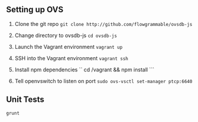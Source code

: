 Setting up OVS
---------------

1. Clone the git repo
``` git clone http://github.com/flowgrammable/ovsdb-js ```

2. Change directory to ovsdb-js
``` cd ovsdb-js ```

3. Launch the Vagrant environment
``` vagrant up ```

4. SSH into the Vagrant environment
``` vagrant ssh ```

5. Install npm dependencies
`` cd /vagrant && npm install ```

6. Tell openvswitch to listen on port
``` sudo ovs-vsctl set-manager ptcp:6640 ```

Unit Tests
----------
```grunt```
